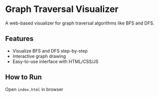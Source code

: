# Graph Traversal Visualizer

A web-based visualizer for graph traversal algorithms like BFS and DFS.

## Features
- Visualize BFS and DFS step-by-step
- Interactive graph drawing
- Easy-to-use interface with HTML/CSS/JS

## How to Run
Open `index.html` in browser
